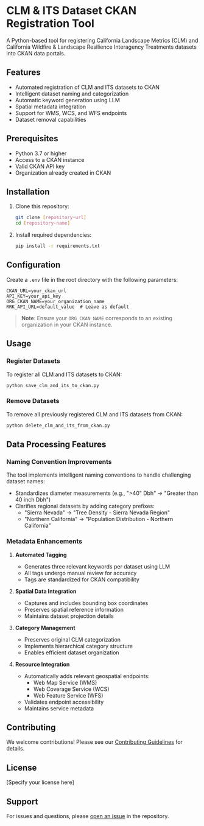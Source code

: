 # CLM & ITS Dataset CKAN Registration Tool

A Python-based tool for registering California Landscape Metrics (CLM) and California Wildfire & Landscape Resilience Interagency Treatments datasets into CKAN data portals.

## Features

- Automated registration of CLM and ITS datasets to CKAN
- Intelligent dataset naming and categorization
- Automatic keyword generation using LLM
- Spatial metadata integration
- Support for WMS, WCS, and WFS endpoints
- Dataset removal capabilities

## Prerequisites

- Python 3.7 or higher
- Access to a CKAN instance
- Valid CKAN API key
- Organization already created in CKAN

## Installation

1. Clone this repository:
   ```bash
   git clone [repository-url]
   cd [repository-name]
   ```

2. Install required dependencies:
   ```bash
   pip install -r requirements.txt
   ```

## Configuration

Create a `.env` file in the root directory with the following parameters:

```env
CKAN_URL=your_ckan_url
API_KEY=your_api_key
ORG_CKAN_NAME=your_organization_name
RRK_API_URL=default_value  # Leave as default
```

> **Note**: Ensure your `ORG_CKAN_NAME` corresponds to an existing organization in your CKAN instance.

## Usage

### Register Datasets

To register all CLM and ITS datasets to CKAN:

```bash
python save_clm_and_its_to_ckan.py
```

### Remove Datasets

To remove all previously registered CLM and ITS datasets from CKAN:

```bash
python delete_clm_and_its_from_ckan.py
```

## Data Processing Features

### Naming Convention Improvements

The tool implements intelligent naming conventions to handle challenging dataset names:

- Standardizes diameter measurements (e.g., ">40" Dbh" → "Greater than 40 inch Dbh")
- Clarifies regional datasets by adding category prefixes:
  - "Sierra Nevada" → "Tree Density - Sierra Nevada Region"
  - "Northern California" → "Population Distribution - Northern California"

### Metadata Enhancements

1. **Automated Tagging**
   - Generates three relevant keywords per dataset using LLM
   - All tags undergo manual review for accuracy
   - Tags are standardized for CKAN compatibility

2. **Spatial Data Integration**
   - Captures and includes bounding box coordinates
   - Preserves spatial reference information
   - Maintains dataset projection details

3. **Category Management**
   - Preserves original CLM categorization
   - Implements hierarchical category structure
   - Enables efficient dataset organization

4. **Resource Integration**
   - Automatically adds relevant geospatial endpoints:
     - Web Map Service (WMS)
     - Web Coverage Service (WCS)
     - Web Feature Service (WFS)
   - Validates endpoint accessibility
   - Maintains service metadata

## Contributing

We welcome contributions! Please see our [Contributing Guidelines](CONTRIBUTING.md) for details.

## License

[Specify your license here]

## Support

For issues and questions, please [open an issue](issues-url) in the repository.
